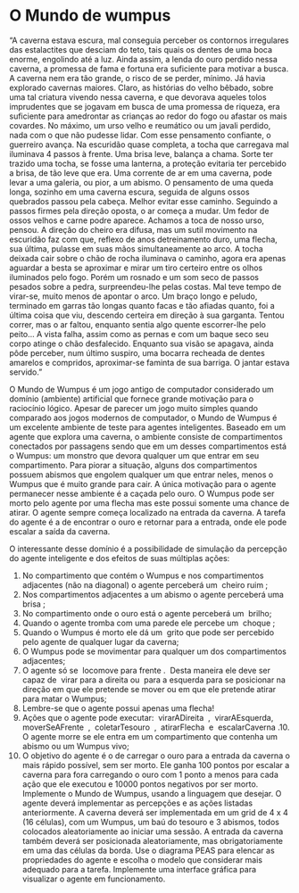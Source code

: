 # O Mundo de wumpus

“A caverna estava escura, mal conseguia perceber os contornos irregulares das
estalactites que desciam do teto, tais quais os dentes de uma boca enorme, engolindo até
a luz. Ainda assim, a lenda do ouro perdido nessa caverna, a promessa de fama e fortuna
era suficiente para motivar a busca. A caverna nem era tão grande, o risco de se perder,
mínimo. Já havia explorado cavernas maiores. Claro, as histórias do velho bêbado, sobre
uma tal criatura vivendo nessa caverna, e que devorava aqueles tolos imprudentes que se
jogavam em busca de uma promessa de riqueza, era suficiente para amedrontar as
crianças ao redor do fogo ou afastar os mais covardes. No máximo, um urso velho e
reumático ou um javali perdido, nada com o que não pudesse lidar. Com esse
pensamento confiante, o guerreiro avança. Na escuridão quase completa, a tocha que
carregava mal iluminava 4 passos à frente. Uma brisa leve, balança a chama. Sorte ter
trazido uma tocha, se fosse uma lanterna, a proteção evitaria ter percebido a brisa, de tão
leve que era. Uma corrente de ar em uma caverna, pode levar a uma galeria, ou pior, a
um abismo. O pensamento de uma queda longa, sozinho em uma caverna escura,
seguida de alguns ossos quebrados passou pela cabeça. Melhor evitar esse caminho.
Seguindo a passos firmes pela direção oposta, o ar começa a mudar. Um fedor de ossos
velhos e carne podre aparece. Achamos a toca de nosso urso, pensou. A direção do
cheiro era difusa, mas um sutil movimento na escuridão faz com que, reflexo de anos detreinamento duro, uma flecha, sua última, pulasse em suas mãos simultaneamente ao
arco. A tocha deixada cair sobre o chão de rocha iluminava o caminho, agora era apenas
aguardar a besta se aproximar e mirar um tiro certeiro entre os olhos iluminados pelo
fogo. Porém um rosnado e um som seco de passos pesados sobre a pedra,
surpreendeu-lhe pelas costas. Mal teve tempo de virar-se, muito menos de apontar o
arco. Um braço longo e peludo, terminado em garras tão longas quanto facas e tão
afiadas quanto, foi a última coisa que viu, descendo certeira em direção à sua garganta.
Tentou correr, mas o ar faltou, enquanto sentia algo quente escorrer-lhe pelo peito... A
vista falha, assim como as pernas e com um baque seco seu corpo atinge o chão
desfalecido. Enquanto sua visão se apagava, ainda pôde perceber, num último suspiro,
uma bocarra recheada de dentes amarelos e compridos, aproximar-se faminta de sua
barriga. O jantar estava servido.”


O Mundo de Wumpus é um jogo antigo de computador considerado um domínio
(ambiente) artificial que fornece grande motivação para o raciocínio lógico. Apesar de
parecer um jogo muito simples quando comparado aos jogos modernos de computador, o
Mundo de Wumpus é um excelente ambiente de teste para agentes inteligentes.
Baseado em um agente que explora uma caverna, o ambiente consiste de
compartimentos conectados por passagens sendo que em um desses compartimentos
está o Wumpus: um monstro que devora qualquer um que entrar em seu compartimento.
Para piorar a situação, alguns dos compartimentos possuem abismos que engolem
qualquer um que entrar neles, menos o Wumpus que é muito grande para cair. A única
motivação para o agente permanecer nesse ambiente é a caçada pelo ouro. O Wumpus
pode ser morto pelo agente por uma flecha mas este possui somente uma chance de
atirar. O agente sempre começa localizado na entrada da caverna. A tarefa do agente é a
de encontrar o ouro e retornar para a entrada, onde ele pode escalar a saída da caverna.


O interessante desse domínio é a possibilidade de simulação da percepção do agente
inteligente e dos efeitos de suas múltiplas ações:

1. No compartimento que contém o Wumpus e nos compartimentos adjacentes (não
na diagonal) o agente perceberá um ​ cheiro ruim​ ;
2. Nos compartimentos adjacentes a um abismo o agente perceberá uma ​ brisa​ ;
3. No compartimento onde o ouro está o agente perceberá um ​ brilho​ ;
4. Quando o agente tromba com uma parede ele percebe um ​ choque​ ;
5. Quando o Wumpus é morto ele dá um ​ grito que pode ser percebido pelo agente de
qualquer lugar da caverna;
6. O Wumpus pode se movimentar para qualquer um dos compartimentos adjacentes;
7. O agente só se ​ locomove para frente . ​ Desta maneira ele deve ser capaz de ​ virar
para a direita ou ​ para a esquerda para se posicionar na direção em que ele
pretende se mover ou em que ele pretende atirar para matar o Wumpus;
8. Lembre-se que o agente possui apenas uma flecha!
9. Ações que o agente pode executar: ​ virarADireita ​ , ​ virarAEsquerda,
moverSeAFrente ​ , ​ coletarTesouro ​ , ​ atirarFlecha ​ e ​ escalarCaverna ​ .10. O agente morre se ele entra em um compartimento que contenha um abismo ou
um Wumpus vivo;
11. O objetivo do agente é o de carregar o ouro para a entrada da caverna o mais
rápido possível, sem ser morto. Ele ganha 100 pontos por escalar a caverna para
fora carregando o ouro com 1 ponto a menos para cada ação que ele executou e
10000 pontos negativos por ser morto.
Implemente o Mundo de Wumpus, usando a linguagem que desejar. O agente deverá
implementar as percepções e as ações listadas anteriormente. A caverna deverá ser
implementada em um grid de 4 x 4 (16 células), com um Wumpus, um baú do tesouro e 3
abismos, todos colocados aleatoriamente ao iniciar uma sessão. A entrada da caverna
também deverá ser posicionada aleatoriamente, mas obrigatoriamente em uma das
células da borda. Use o diagrama PEAS para elencar as propriedades do agente e
escolha o modelo que considerar mais adequado para a tarefa. Implemente uma interface
gráfica para visualizar o agente em funcionamento.
